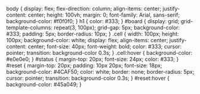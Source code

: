 body {
            display: flex;
            flex-direction: column;
            align-items: center;
            justify-content: center;
            height: 100vh;
            margin: 0;
            font-family: Arial, sans-serif;
            background-color: #f0f0f0;
        }
        h1 {
            color: #333;
        }
        #board {
            display: grid;
            grid-template-columns: repeat(3, 100px);
            grid-gap: 5px;
            background-color: #333;
            padding: 5px;
            border-radius: 10px;
        }
        .cell {
            width: 100px;
            height: 100px;
            background-color: white;
            display: flex;
            align-items: center;
            justify-content: center;
            font-size: 40px;
            font-weight: bold;
            color: #333;
            cursor: pointer;
            transition: background-color 0.3s;
        }
        .cell:hover {
            background-color: #e0e0e0;
        }
        #status {
            margin-top: 20px;
            font-size: 24px;
            color: #333;
        }
        #reset {
            margin-top: 20px;
            padding: 10px 20px;
            font-size: 18px;
            background-color: #4CAF50;
            color: white;
            border: none;
            border-radius: 5px;
            cursor: pointer;
            transition: background-color 0.3s;
        }
        #reset:hover {
            background-color: #45a049;
        }
